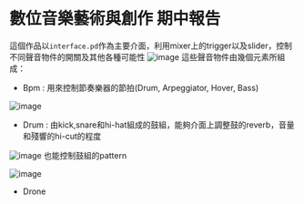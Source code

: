 # 數位音樂藝術與創作 期中報告

這個作品以`interface.pd`作為主要介面，利用mixer上的trigger以及slider，控制不同聲音物件的開關及其他各種可能性
![image](https://github.com/leo1200213/pure-data_midterm-showcase/blob/main/puredata_pic/mixer_interface.png)
這些聲音物件由幾個元素所組成：
 - Bpm : 用來控制節奏樂器的節拍(Drum, Arpeggiator, Hover, Bass)

  ![image](https://github.com/leo1200213/pure-data_midterm-showcase/blob/main/puredata_pic/bpm.png)
 - Drum : 由kick,snare和hi-hat組成的鼓組，能夠介面上調整鼓的reverb，音量和殘響的hi-cut的程度
 
 ![image](https://github.com/leo1200213/pure-data_midterm-showcase/blob/main/puredata_pic/drum.png)
  也能控制鼓組的pattern
  
 ![image](https://github.com/leo1200213/pure-data_midterm-showcase/blob/main/puredata_pic/drum_pattern.png)
 - Drone
    
